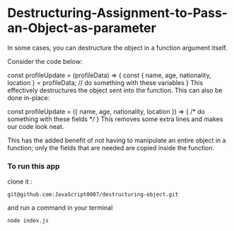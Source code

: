# Destructuring-Assignment-to-Pass-an-Object-as-parameter

In some cases, you can destructure the object in a function argument itself.

Consider the code below:

const profileUpdate = (profileData) => {
  const { name, age, nationality, location } = profileData;
  // do something with these variables
}
This effectively destructures the object sent into the function. This can also be done in-place:

const profileUpdate = ({ name, age, nationality, location }) => {
  /* do something with these fields */
}
This removes some extra lines and makes our code look neat.

This has the added benefit of not having to manipulate an entire object in a function; only the fields that are needed are copied inside the function.


### To run this app
clone it :
```
git@github.com:JavaScript0007/destructuring-object.git
```

and run a command in your terminal
```
node index.js
```
